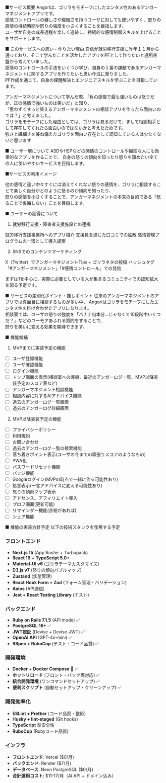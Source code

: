 ■サービス概要
Angoriは、ゴリラをモチーフにしたエンタメ性のあるアンガーマネジメントアプリです。<br>
感情コントロールの難しさや繊細さを持つユーザに対しても使いやすく、怒りの感情の持続時間や怒りの強度を小さくすることを目指します。<br>
ユーザが自身の成長過程を楽しく追跡し、持続的な感情制御スキルを上げることをサポートします。

■ このサービスへの思い・作りたい理由
自信が就労移行支援に昨年１１月から通っており、そこで学んだことを活かしたアプリをPFとして作りたいと通所序盤から考えていました。<br>
感情のコントロールの手法をいくつか学び、自身の１番の課題であるアンガーマネジメントに関するアプリを作りたいと思い作成に至りました。<br>
PF作成を通じて、自身の課題解決とエンジニアスキルを学ぶことを目指しています。<br>

アンガーマネジメントについて学んだ際、「負の感情で最も強いものは怒りだが、正の感情で強いものは笑いだ」と知り、<br>
「思わずくすっと笑えるアンガーマネジメントの相談アプリを作ったら面白いのでは？」と考えました。<br>
ゴリラをモチーフにした理由としては、ゴリラは見るだけで、まして相談相手として存在してくれたら面白いのではないかと考えたためです。<br>
強さと繊細さを兼ね備えたゴリラを面白い存在として認知している人は少なくないと思います<br>

■ ユーザー層について
ASDやHSPなどの感情のコントロールや繊細な人にも効果的なアプリを作ることで、
自身の怒りの傾向を知ったり怒りを鎮めたい全ての人に使いやすいサービスを目指します。

■サービスの利用イメージ

他の感情と違い中々すぐには消えてくれない怒りの感情を、ゴリラに相談することで楽しく自分がどのように怒るのか傾向を知ったり、<br>
怒りの感情を小さくすることで、アンガーマネジメントの本来の目的である「怒ることで後悔しない」ことを目指します。

■ ユーザーの獲得について
1. 就労移行支援・障害者支援施設との連携

就労移行支援事業所へのアプリ紹介
支援員を通じた口コミでの拡散
感情管理プログラムの一環として導入提案

2. SNSでのコンテンツマーケティング

X（Twitter）でアンガーマネジメントTips + ゴリラネタの投稿
ハッシュタグ「#アンガーマネジメント」「#感情コントロール」での発信

まずは1を中心に、実際に必要としている人が集まるコミュニティでの認知拡大を図る予定です。

■ サービスの差別化ポイント・推しポイント
従来のアンガーマネジメントのアプリでは真面目に相談するものが多い中、
Angoriはゴリラをモチーフにしたエンタメ性を掛け合わせたアプリになります。<br>
相談室では、ユーザの怒りの強度を「バナナ何本分...じゃなくて10段階中いくつだ？」などのユーモアあふれる質問をすることで、<br>
怒りを笑いに変える効果を期待できます。

■ 機能候補
1. MVPまでに実装予定の機能
- [ ] ユーザ登録機能
- [ ] ユーザ確認機能
- [ ] ログイン機能
- [ ] トップ画面の表示(相談室への導線、最近のアンガーログ一覧、MVP以降実装予定のスコア表など)
- [ ] アンガーマネジメント相談機能
- [ ] 相談内容に対するAIアドバイス機能
- [ ] 過去のアンガーログ一覧画面
- [ ] 過去のアンガーログ詳細画面
2. MVP以降実装予定の機能
- [ ] プライバシーポリシー
- [ ] 利用規約
- [ ] お問い合わせ
- [ ] 過去のアンガーログ一覧の検索機能
- [ ] 落ち着きポイント表示(ユーザの今までの頑張りスコアのようなもの)
- [ ] PWA化
- [ ] パスワードリセット機能
- [ ] バッジ機能
- [ ] Googleログイン(MVPの時点で一緒に作る可能性あり)
- [ ] 格言表示(一言アドバイスに変える可能性あり)
- [ ] 怒りの傾向マップ表示
- [ ] アドセンス、アフィリエイト導入
- [ ] プロフ画面(更新可能)
- [ ] リマインダー機能(余裕があれば)
- [ ] シェア機能

■ 機能の実装方針予定
以下の技術スタックを使用する予定
### フロントエンド
- **Next.js 15** (App Router + Turbopack)
- **React 19** + **TypeScript 5.0+**
- **Material-UI v6** (ゴリラテーマカスタマイズ)
- **D3.js v7** (怒りの傾向バブルマップ)
- **Zustand** (状態管理)
- **React Hook Form + Zod** (フォーム管理・バリデーション)
- **Axios** (API通信)
- **Jest + React Testing Library** (テスト)

### バックエンド
- **Ruby on Rails 7.1.5** (API mode) ✅
- **PostgreSQL 16+** ✅
- **JWT認証** (Devise + Devise-JWT) ✅
- **OpenAI API** (GPT-4o-mini) ✅
- **RSpec + RuboCop** (テスト・コード品質) ✅

### 開発環境
- **Docker** + **Docker Compose** 🐳 ✅
- **ホットリロード** (フロント・バック両対応) ✅
- **統合開発環境** (ワンコマンドセットアップ) ✅
- **便利スクリプト** (自動セットアップ・クリーンアップ) ✅

### 開発効率化
- **ESLint + Prettier** (コード品質・整形)
- **Husky + lint-staged** (Git hooks)
- **TypeScript** 型安全性
- **RuboCop** (Rubyコード品質)

### インフラ
- **フロントエンド**: Vercel ($0/月)
- **バックエンド**: Render ($7/月)
- **データベース**: Neon PostgreSQL ($0/月)
- **合計運用コスト**: $11-17/月（AI API + ドメイン込み）
